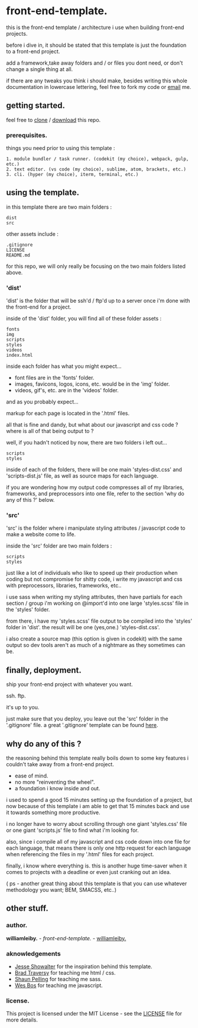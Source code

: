 # front-end-template.

this is the front-end template / architecture i use when building front-end projects.

before i dive in, it should be stated that this template is just the foundation to a front-end project. 

add a framework,take away folders and / or files you dont need, or don't change a single thing at all. 

if there are any tweaks you think i should make, besides writing this whole documentation in lowercase lettering, feel free to fork my code or [email](mailto:contact@williamleiby) me.

## getting started.

feel free to [clone](https://github.com/williamleiby/front-end-template..git) / [download](https://github.com/williamleiby/front-end-template./archive/master.zip) this repo.

### prerequisites.

things you need prior to using this template :

```
1. module bundler / task runner. (codekit (my choice), webpack, gulp, etc.)
2. text editor. (vs code (my choice), sublime, atom, brackets, etc.)
3. cli. (hyper (my choice), iterm, terminal, etc.)
```

## using the template.

in this template there are two main folders :
```
dist
src
```
other assets include :
```
.gitignore
LICENSE
README.md
```
for this repo, we will only really be focusing on the two main folders listed above.

### 'dist'

'dist' is the folder that will be ssh'd / ftp'd up to a server once i'm done with the front-end for a project. 

inside of the 'dist' folder, you will find all of these folder assets :

```
fonts
img
scripts
styles
videos
index.html
```

inside each folder has what you might expect...

* font files are in the 'fonts' folder.
* images, favicons, logos, icons, etc. would be in the 'img' folder.
* videos, gif's, etc. are in the 'videos' folder.

and as you probably expect...

markup for each page is located in the '.html' files.

all that is fine and dandy, but what about our javascript and css code ? where is all of that being output to ?

well, if you hadn't noticed by now, there are two folders i left out...
```
scripts
styles
```

inside of each of the folders, there will be one main 'styles-dist.css' and 'scripts-dist.js' file, as well as source maps for each language.

if you are wondering how my output code compresses all of my libraries, frameworks, and preprocessors into one file, refer to the section 'why do any of this ?' below.

### 'src'

'src' is the folder where i manipulate styling attributes  / javascript code to make a website come to life.

inside the 'src' folder are two main folders :
```
scripts
styles
```

just like a lot of individuals who like to speed up their production when coding but not compromise for shitty code, i write my javascript and css with preprocessors, libraries, frameworks, etc..

i use sass when writing my styling attributes, then have partials for each section / group i'm working on @import'd into one large 'styles.scss' file in the 'styles' folder.

from there, i have my 'styles.scss' file output to be compiled into the 'styles' folder in 'dist'. the result will be one (yes,one.) 'styles-dist.css'.

i also create a source map (this option is given in codekit) with the same output so dev tools aren't as much of a nightmare as they sometimes can be.

## finally, deployment.

ship your front-end project with whatever you want.

ssh.
ftp.

it's up to you.

just make sure that you deploy, you leave out the 'src' folder in the '.gitignore' file. a great '.gitignore' template can be found [here](https://gist.github.com/octocat/9257657).
## why do any of this ?

the reasoning behind this template really boils down to some key features i couldn't take away from a front-end project. 

* ease of mind.
* no more "reinventing the wheel".
* a foundation i know inside and out.

i used to spend a good 15 minutes setting up the foundation of a project, but now because of this template i am able to get that 15 minutes back and use it towards something more productive.

i no longer have to worry about scrolling through one giant 'styles.css' file or one giant 'scripts.js' file to find what i'm looking for.

also, since i compile all of my javascript and css code down into one file for each language, that means there is only one http request for each language when referencing the files in my '.html' files for each project.

finally, i know where everything is. this is another huge time-saver when it comes to projects with a deadline or even just cranking out an idea.

( ps - another great thing about this template is that you can use whatever methodology you want; BEM, SMACSS, etc..)

## other stuff.

### author.

**williamleiby.** - *front-end-template.* - [williamleiby.](https://github.com/williamleiby)

### aknowledgements

* [Jesse Showalter](https://github.com/jesseshowalter) for the inspiration behind this template.
* [Brad Traversy](https://github.com/bradtraversy) for teaching me html / css.
* [Shaun Pelling](https://github.com/iamshaunjp) for teaching me sass.
* [Wes Bos](https://github.com/wesbos) for teaching me javascript.

### license.

This project is licensed under the MIT License - see the [LICENSE](LICENSE) file for more details.